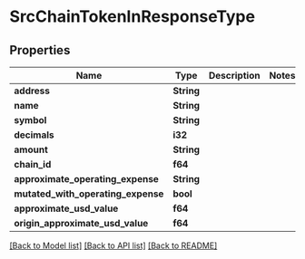 # SrcChainTokenInResponseType

## Properties

Name | Type | Description | Notes
------------ | ------------- | ------------- | -------------
**address** | **String** |  | 
**name** | **String** |  | 
**symbol** | **String** |  | 
**decimals** | **i32** |  | 
**amount** | **String** |  | 
**chain_id** | **f64** |  | 
**approximate_operating_expense** | **String** |  | 
**mutated_with_operating_expense** | **bool** |  | 
**approximate_usd_value** | **f64** |  | 
**origin_approximate_usd_value** | **f64** |  | 

[[Back to Model list]](../README.md#documentation-for-models) [[Back to API list]](../README.md#documentation-for-api-endpoints) [[Back to README]](../README.md)


